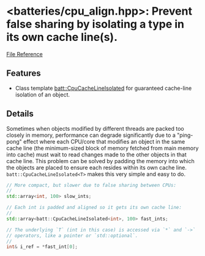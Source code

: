 # &lt;batteries/cpu\_align.hpp&gt;: Prevent false sharing by isolating a type in its own cache line(s).

[File Reference](_autogen/Files/cpu__align_8hpp/)

## Features

- Class template [batt::CpuCacheLineIsolated](_autogen/Classes/classbatt_1_1CpuCacheLineIsolated/#battcpucachelineisolated) for guaranteed cache-line isolation of an object.

## Details

Sometimes when objects modified by different threads are packed too
closely in memory, performance can degrade significantly due to a
"ping-pong" effect where each CPU/core that modifies an object in the
same cache line (the minimum-sized block of memory fetched from main
memory into cache) must wait to read changes made to the other objects
in that cache line.  This problem can be solved by padding the memory
into which the objects are placed to ensure each resides within its
own cache line.  `batt::CpuCacheLineIsolated<T>` makes this very
simple and easy to do.

```c++
// More compact, but slower due to false sharing between CPUs:
//
std::array<int, 100> slow_ints;

// Each int is padded and aligned so it gets its own cache line:
//
std::array<batt::CpuCacheLineIsolated<int>, 100> fast_ints;

// The underlying `T` (int in this case) is accessed via `*` and `->`
// operators, like a pointer or `std::optional`.
//
int& i_ref = *fast_int[0];
```

<!--more-->
